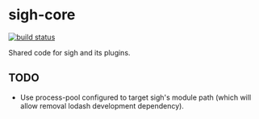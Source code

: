 # sigh-core

[![build status](https://circleci.com/gh/sighjs/sigh-core.png)](https://circleci.com/gh/sighjs/sigh-core)

Shared code for sigh and its plugins.

## TODO
* Use process-pool configured to target sigh's module path (which will allow removal lodash development dependency).

